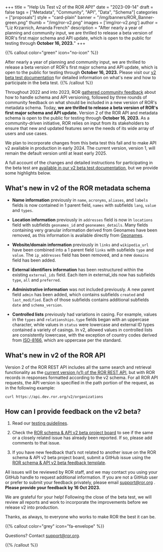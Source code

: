 +++
title = "Help Us Test v2 of the ROR API!"
date = "2023-09-14"
draft = false
tags = ["Metadata", "Community", "API", "Data", "Schema"]
categories = ["proposals"]
style = "card-plain"
banner = "/img/banners/ROR_Banner-green.png"
thumb = "/img/ror-v2.png"
images = ['img/ror-v2.png']
author = "Liz Krzarnich, Amanda French"
description = "After nearly a year of planning and community input, we are thrilled to release a beta version of ROR's first major schema and API update, which is open to the public for testing through **October 16, 2023.**"
+++

{{% callout color="green" icon="no-icon" %}} 

After nearly a year of planning and community input, we are thrilled to release a beta version of ROR's first major schema and API update, which is open to the public for testing through **October 16, 2023.** Please visit our [v2 beta test documentation](https://ror.readme.io/docs/ror-schema-api-v2-beta) for detailed information on what's new and how to participate in the beta test. 
{{% /callout %}} 

Throughout 2022 and into 2023, ROR [gathered community feedback](https://ror.readme.io/docs/community-feedback-documents) about how to handle schema and API versioning, followed by three rounds of community feedback on what should be included in a new version of ROR's metadata schema. Today, **we are thrilled to release a beta version of ROR's first major schema and API update.** Version 2 of the ROR API and metadata schema is open to the public for testing through **October 16, 2023.** As a community-driven initiative, ROR relies on input from its stakeholders to ensure that new and updated features serve the needs of its wide array of users and use cases. 

We plan to incorporate changes from this beta test this fall and to make API v2 available in production in early 2024. The current version, version 1, will remain the default version until at least early 2025.

A full account of the changes and detailed instructions for participating in the beta test are [available in our v2 beta test documentation](https://ror.readme.io/docs/ror-schema-api-v2-beta), but we provide some highlights below.  

## What's new in v2 of the ROR metadata schema

- **Name information** previously in `name`, `acronyms`, `aliases`, and `labels` fields is now contained in 1 parent field, `names` with subfields `lang`, `value` and `types`. 

- **Location information** previously in `addresses` field is now in `locations` field with subfields `geonames_id` and `geoneames_details`. Many fields containing very granular information derived from Geonames have been removed, as this information is available directly from [Geonames](https://www.geonames.org/). 

- **Website/domain information** previously in `links` and `wikipedia_url` have been combined into a 1 parent field `links` with subfields `type` and `value`. The `ip_addresses` field has been removed, and a new  `domains` field has been added. 

- **External identifiers information** has been restructured within the existing `external_ids` field. Each item in external_ids now has subfields `type`, `all` and `preferred`. 

- **Administrative information** was not included previously. A new parent field `admin` has been added, which contains subfields `created` and `last_modified`. Each of those subfields contains additional subfields `date` and `schema_version`. 

- **Controlled lists** previously had variations in casing. For example, values in the `types` and `relationships.type` fields began with an uppercase character, while values in `status` were lowercase and external ID types contained a variety of casings. In v2, allowed values in controlled lists are consistently lowercase, with the exception of country codes derived from [ISO-8166](https://www.iso.org/iso-3166-country-codes.html), which are uppercase per the standard.

## What's new in v2 of the ROR API

Version 2 of the ROR REST API includes all the same search and retrieval functionality as the [current version (v1) of the ROR REST API](https://ror.readme.io/docs/rest-api), but with ROR records in responses formatted according to the v2 schema. For all ROR API requests, the API version is specified in the path portion of the request, as in the following example:

```curl https://api.dev.ror.org/v2/organizations```


## How can I provide feedback on the v2 beta?

1. Read our [testing guidelines](https://ror.readme.io/docs/ror-schema-api-v2-beta#testing-guidelines). 

2. Check the [ROR schema & API v2 beta project board](https://github.com/orgs/ror-community/projects/12/views/1) to see if the same or a closely related issue has already been reported. If so, please add comments to that issue.

3. If you have new feedback that’s not related to another issue on the ROR schema & API v2 beta project board, submit a GitHub issue using the [ROR schema & API v2 beta feedback template](https://github.com/ror-community/ror-roadmap/issues/new?assignees=lizkrznarich&labels=api+v2+beta&projects=&template=ror-schema---api-v2-beta-feedback.md&title=%5BV2+BETA%5D).

All issues will be reviewed by ROR staff, and we may contact you using your GitHub handle to request additional information. If you are not a GitHub user or prefer to submit your feedback privately, please email [support@ror.org](mailto:support@ror.org) . **Please provide your feedback by 16 Oct 2023.**

We are grateful for your help! Following the close of the beta test, we will review all reports and work to incorporate the improvements before we release v2 into production.

Thanks, as always, to everyone who works to make ROR the best it can be. 

{{% callout color="grey" icon="fa-envelope" %}} 

Questions? Contact support@ror.org. 

{{% /callout %}} 

